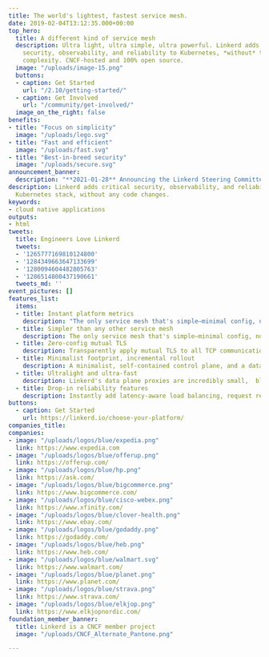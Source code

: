 ```yaml
---
title: The world's lightest, fastest service mesh.
date: 2019-02-04T13:12:35.000+00:00
top_hero:
  title: A different kind of service mesh
  description: Ultra light, ultra simple, ultra powerful. Linkerd adds
    security, observability, and reliability to Kubernetes, *without* the
    complexity. CNCF-hosted and 100% open source.
  image: "/uploads/image-15.png"
  buttons:
  - caption: Get Started
    url: "/2.10/getting-started/"
  - caption: Get Involved
    url: "/community/get-involved/"
  image_on_the_right: false
benefits:
- title: "Focus on simplicity"
  image: "/uploads/lego.svg"
- title: "Fast and efficient"
  image: "/uploads/fast.svg"
- title: "Best-in-breed security"
  image: "/uploads/secure.svg"
announcement_banner:
  description: "**2021-01-28** Announcing the Linkerd Steering Committee! [Read more »](/2021/01/28/announcing-the-linkerd-steering-committee/)"
description: Linkerd adds critical security, observability, and reliability to your
  Kubernetes stack, without any code changes.
keywords:
- cloud native applications
outputs:
- html
tweets:
  title: Engineers Love Linkerd
  tweets:
  - '1265777169810124800'
  - '1284349663647133699'
  - '1280094604482805763'
  - '1286514800437190661'
  tweets_md: ''
event_pictures: []
features_list:
  items:
  - title: Instant platform metrics
    description: "The only service mesh that's simple—minimal config, no hidden magic, and plenty of diagnostics and debugging tools."
  - title: Simpler than any other service mesh
    description: The only service mesh that's simple—minimal config, no hidden magic, and plenty of diagnostics and debugging tools. 
  - title: Zero-config mutual TLS
    description: Transparently apply mutual TLS to all TCP communication on your cluster with no configuration.
  - title: Minimalist footprint, incremental rollout
    description: A minimalist, self-contained control plane, and a data plane that can be applied incrementally to one service at a time
  - title: Ultralight and ultra-fast
    description: Linkerd's data plane proxies are incredibly small,  blazing fast, and written in Rust for security and performance.
  - title: Drop-in reliability features
    description: Instantly add latency-aware load balancing, request retries, timeouts, and blue-green deploys to keep your system resilient in the face of partial failures.
buttons:
  - caption: Get Started
    url: https://linkerd.io/choose-your-platform/
companies_title: 
companies:
- image: "/uploads/logos/blue/expedia.png"
  link: https://www.expedia.com
- image: "/uploads/logos/blue/offerup.png"
  link: https://offerup.com/
- image: "/uploads/logos/blue/hp.png"
  link: https://ask.com/
- image: "/uploads/logos/blue/bigcommerce.png"
  link: https://www.bigcommerce.com/
- image: "/uploads/logos/blue/cisco-webex.png"
  link: https://www.xfinity.com/
- image: "/uploads/logos/blue/clover-health.png"
  link: https://www.ebay.com/
- image: "/uploads/logos/blue/godaddy.png"
  link: https://godaddy.com/
- image: "/uploads/logos/blue/heb.png"
  link: https://www.heb.com/
- image: "/uploads/logos/blue/walmart.svg"
  link: https://www.walmart.com/
- image: "/uploads/logos/blue/planet.png"
  link: https://www.planet.com/
- image: "/uploads/logos/blue/strava.png"
  link: https://www.strava.com/
- image: "/uploads/logos/blue/elkjop.png"
  link: https://www.elkjopnordic.com/
foundation_member_banner:
  title: Linkerd is a CNCF member project
  image: "/uploads/CNCF_Alternate_Pantone.png"

---
```

